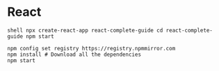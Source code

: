 # React

``shell
npx create-react-app react-complete-guide
cd react-complete-guide
npm start
``

```shell
npm config set registry https://registry.npmmirror.com
npm install # Download all the dependencies
npm start
```

